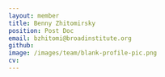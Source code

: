 ```yaml
---
layout: member
title: Benny Zhitomirsky
position: Post Doc
email: bzhitomi@broadinstitute.org
github: 
image: /images/team/blank-profile-pic.png
cv:
---
```


